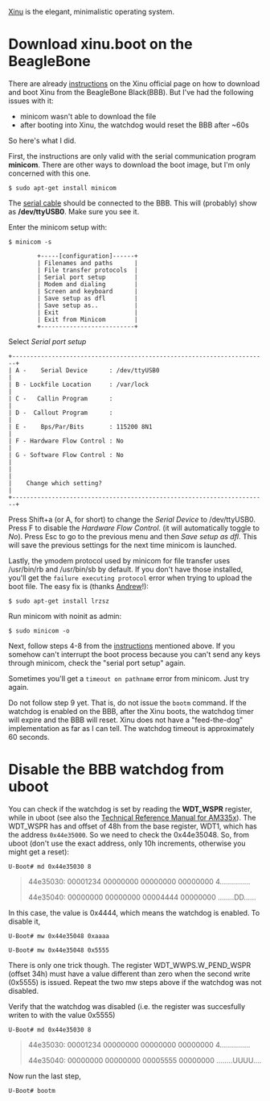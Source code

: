 [Xinu](http://www.xinu.cs.purdue.edu/) is the elegant, minimalistic operating system.

# Download xinu.boot on the BeagleBone

There are already [instructions](http://www.xinu.cs.purdue.edu/files/Xinu_BBB_instructions.txt) on the Xinu official page on how to download and boot Xinu from the BeagleBone Black(BBB). But I've had the following issues with it:
- minicom wasn't able to download the file
- after booting into Xinu, the watchdog would reset the BBB after ~60s

So here's what I did.

First, the instructions are only valid with the serial communication program **minicom**. There are other ways to download the boot image, but I'm only concerned with this one.

`$ sudo apt-get install minicom`

The [serial cable](http://dave.cheney.net/2013/09/22/two-point-five-ways-to-access-the-serial-console-on-your-beaglebone-black) should be connected to the BBB. This will (probably) show as **/dev/ttyUSB0**. Make sure you see it.

Enter the minicom setup with:

`$ minicom -s`

            +-----[configuration]------+
            | Filenames and paths      |
            | File transfer protocols  |
            | Serial port setup        |
            | Modem and dialing        |
            | Screen and keyboard      |
            | Save setup as dfl        |
            | Save setup as..          |
            | Exit                     |
            | Exit from Minicom        |
            +--------------------------+

Select *Serial port setup* 

    +-----------------------------------------------------------------------+   
    | A -    Serial Device      : /dev/ttyUSB0                              |   
    | B - Lockfile Location     : /var/lock                                 |   
    | C -   Callin Program      :                                           |   
    | D -  Callout Program      :                                           |   
    | E -    Bps/Par/Bits       : 115200 8N1                                |   
    | F - Hardware Flow Control : No                                        |   
    | G - Software Flow Control : No                                        |   
    |                                                                       |   
    |    Change which setting?                                              |   
    +-----------------------------------------------------------------------+   

Press Shift+a (or A, for short) to change the *Serial Device* to /dev/ttyUSB0.
Press F to disable the *Hardware Flow Control*. (it will automatically toggle to *No*).
Press Esc to go to the previous menu and then *Save setup as dfl*. This will save the previous settings for the next time minicom is launched.

Lastly, the ymodem protocol used by minicom for file transfer uses /usr/bin/rb and /usr/bin/sb by default. If you don't have those installed, you'll get the `failure executing protocol` error when trying to upload the boot file. The easy fix is (thanks [Andrew](https://axixmiqui.wordpress.com/2008/05/16/minicom-ymodem-issue/)!):

`$ sudo apt-get install lrzsz`

Run minicom with noinit as admin:

`$ sudo minicom -o`

Next, follow steps 4-8 from the [instructions](http://www.xinu.cs.purdue.edu/files/Xinu_BBB_instructions.txt) mentioned above. If you somehow can't interrupt the boot process because you can't send any keys through minicom, check the "serial port setup" again.

Sometimes you'll get a `timeout on pathname` error from minicom. Just try again.

Do not follow step 9 yet. That is, do not issue the `bootm` command. If the watchdog is enabled on the BBB, after the Xinu boots, the watchdog timer will expire and the BBB will reset. Xinu does not have a "feed-the-dog" implementation as far as I can tell. The watchdog timeout is approximately 60 seconds.

# Disable the BBB watchdog from uboot

You can check if the watchdog is set by reading the **WDT_WSPR** register, while in uboot (see also the [Technical Reference Manual for AM335x](http://www.ti.com/general/docs/lit/getliterature.tsp?baseLiteratureNumber=spruh73&fileType=pdf)).
The WDT_WSPR has and offset of 48h from the base register, WDT1, which has the address `0x44e35000`. So we need to check the 0x44e35048. 
So, from uboot (don't use the exact address, only 10h increments, otherwise you might get a reset):

`U-Boot# md 0x44e35030 8`

>44e35030: 00001234 00000000 00000000 00000000    4...............
>
>44e35040: 00000000 00000000 00004444 00000000    ........DD......

In this case, the value is 0x4444, which means the watchdog is enabled.
To disable it,

`U-Boot# mw 0x44e35048 0xaaaa`

`U-Boot# mw 0x44e35048 0x5555`

There is only one trick though. The register WDT_WWPS.W_PEND_WSPR (offset 34h) must have a value different than zero when the second write (0x5555) is issued. Repeat the two mw steps above if the watchdog was not disabled.

Verify that the watchdog was disabled (i.e. the register was succesfully writen to with the value 0x5555)

`U-Boot# md 0x44e35030 8`

>44e35030: 00001234 00000000 00000000 00000000    4...............
>
>44e35040: 00000000 00000000 00005555 00000000    ........UUUU....

Now run the last step,

`U-Boot# bootm`
